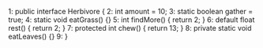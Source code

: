 1: public interface Herbivore {
2:    int amount = 10;
3:    static boolean gather = true;
4:    static void eatGrass() {}
5:    int findMore() { return 2; }
6:    default float rest() { return 2; }
7:    protected int chew() { return 13; }
8:    private static void eatLeaves() {}
9: }
